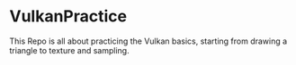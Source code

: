 # VulkanPractice
This Repo is all about practicing the Vulkan basics, starting from drawing a triangle to texture and sampling.
